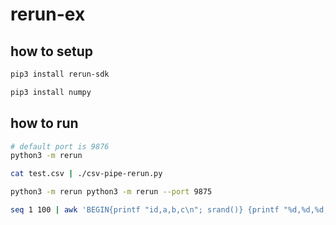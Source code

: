 # rerun-ex

## how to setup
``` bash
pip3 install rerun-sdk

pip3 install numpy
```

## how to run

``` bash
# default port is 9876
python3 -m rerun

cat test.csv | ./csv-pipe-rerun.py
```

``` bash
python3 -m rerun python3 -m rerun --port 9875

seq 1 100 | awk 'BEGIN{printf "id,a,b,c\n"; srand()} {printf "%d,%d,%d,%d\n", NR-1, int(rand()*10), int(rand()*50), int(rand()*100)}' | ./csv-pipe-rerun.py --addr 127.0.0.1:9875
```
